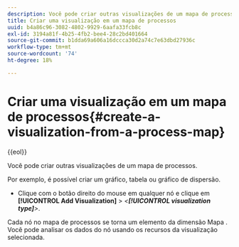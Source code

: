 ```yaml
---
description: Você pode criar outras visualizações de um mapa de processos.
title: Criar uma visualização em um mapa de processos
uuid: b4a86c96-3082-4802-9929-6aafa33fcb8c
exl-id: 3194a81f-4b25-4fb2-bee4-28c2bd401664
source-git-commit: b1dda69a606a16dccca30d2a74c7e63dbd27936c
workflow-type: tm+mt
source-wordcount: '74'
ht-degree: 18%

---
```


# Criar uma visualização em um mapa de processos{#create-a-visualization-from-a-process-map}

{{eol}}

Você pode criar outras visualizações de um mapa de processos.

Por exemplo, é possível criar um gráfico, tabela ou gráfico de dispersão.

* Clique com o botão direito do mouse em qualquer nó e clique em **[!UICONTROL Add Visualization]** > *&lt;**[!UICONTROL visualization type]**>*.

Cada nó no mapa de processos se torna um elemento da dimensão Mapa . Você pode analisar os dados do nó usando os recursos da visualização selecionada.
